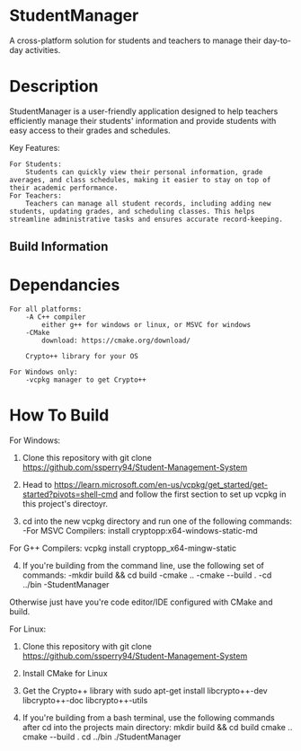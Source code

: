 # StudentManager

A cross-platform solution for students and teachers to manage their day-to-day activities.
# Description

StudentManager is a user-friendly application designed to help teachers efficiently manage their students' information and provide students with easy access to their grades and schedules.

Key Features:

    For Students: 
        Students can quickly view their personal information, grade averages, and class schedules, making it easier to stay on top of their academic performance.
    For Teachers: 
        Teachers can manage all student records, including adding new students, updating grades, and scheduling classes. This helps streamline administrative tasks and ensures accurate record-keeping.


## Build Information

# Dependancies
    For all platforms:
        -A C++ compiler
            either g++ for windows or linux, or MSVC for windows
        -CMake
            download: https://cmake.org/download/

        Crypto++ library for your OS

    For Windows only:
        -vcpkg manager to get Crypto++

# How To Build 
For Windows:
1) Clone this repository with git clone https://github.com/ssperry94/Student-Management-System

2) Head to https://learn.microsoft.com/en-us/vcpkg/get_started/get-started?pivots=shell-cmd and follow the first section to set up vcpkg in this project's directoyr.

3) cd into the new vcpkg directory and run one of the following commands:
-For MSVC Compilers:
    install cryptopp:x64-windows-static-md

For G++ Compilers:
    vcpkg install cryptopp_x64-mingw-static

4) If you're building from the command line, use the following set of commands:
     -mkdir build && cd build 
     -cmake .. 
     -cmake --build . 
     -cd ../bin 
     -StudentManager

Otherwise just have you're code editor/IDE configured with CMake and build.

For Linux:
1) Clone this repository with git clone https://github.com/ssperry94/Student-Management-System

2) Install CMake for Linux
3) Get the Crypto++ library with
    sudo apt-get install libcrypto++-dev libcrypto++-doc libcrypto++-utils

4) If you're building from a bash terminal, use the following commands after cd into the projects main directory:
    mkdir build && cd build 
    cmake .. 
    cmake --build . 
    cd ../bin 
    ./StudentManager

